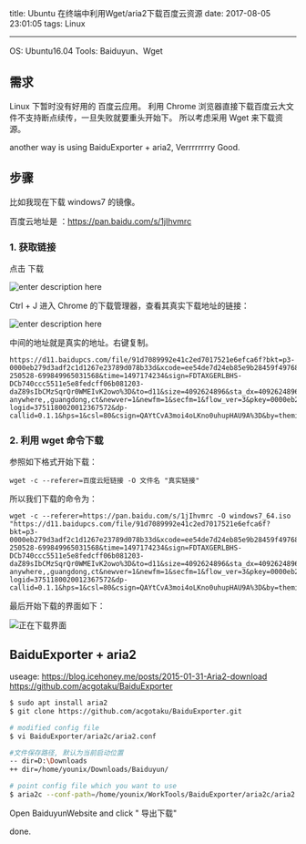 title: Ubuntu 在终端中利用Wget/aria2下载百度云资源
date: 2017-08-05 23:01:05
tags: Linux

---

OS: Ubuntu16.04
Tools: Baiduyun、Wget

## 需求

Linux 下暂时没有好用的 百度云应用。
利用 Chrome 浏览器直接下载百度云大文件不支持断点续传，一旦失败就要重头开始下。
所以考虑采用 Wget 来下载资源。

another way is using BaiduExporter + aria2, Verrrrrrrry Good.

## 步骤

比如我现在下载 windows7 的镜像。

百度云地址是 ：https://pan.baidu.com/s/1jIhvmrc

### 1. 获取链接

点击 下载

![enter description here][1]

Ctrl + J 进入 Chrome 的下载管理器，查看其真实下载地址的链接：

![enter description here][2]

中间的地址就是真实的地址。右键复制。
```
https://d11.baidupcs.com/file/91d7089992e41c2ed7017521e6efca6f?bkt=p3-0000eb279d3adf2c1d1267e23789d078b33d&xcode=ee54de7d24eb85e9b28459f49768aa8ef20ac5b0ff7c90640b2977702d3e6764&fid=2288450327-250528-699849965031568&time=1497174234&sign=FDTAXGERLBHS-DCb740ccc5511e5e8fedcff06b081203-daZ89sIbCMzSqrQr0WMEIvK2owo%3D&to=d11&size=4092624896&sta_dx=4092624896&sta_cs=895&sta_ft=iso&sta_ct=5&sta_mt=5&fm2=MH,Yangquan,Netizen-anywhere,,guangdong,ct&newver=1&newfm=1&secfm=1&flow_ver=3&pkey=0000eb279d3adf2c1d1267e23789d078b33d&sl=76480590&expires=8h&rt=sh&r=896598456&mlogid=3751180020012367572&vuk=28420&vbdid=1640506990&fin=YLMF_GHOST_WIN7_X64_AQWD.iso&fn=YLMF_GHOST_WIN7_X64_AQWD.iso&rtype=1&iv=0&dp-logid=3751180020012367572&dp-callid=0.1.1&hps=1&csl=80&csign=QAYtCvA3moi4oLKno0uhupHAU9A%3D&by=themis

```

### 2. 利用 wget 命令下载

参照如下格式开始下载：

```
wget -c --referer=百度云短链接 -O 文件名 "真实链接"
```

所以我们下载的命令为：

```
wget -c --referer=https://pan.baidu.com/s/1jIhvmrc -O windows7_64.iso "https://d11.baidupcs.com/file/91d7089992e41c2ed7017521e6efca6f?bkt=p3-0000eb279d3adf2c1d1267e23789d078b33d&xcode=ee54de7d24eb85e9b28459f49768aa8ef20ac5b0ff7c90640b2977702d3e6764&fid=2288450327-250528-699849965031568&time=1497174234&sign=FDTAXGERLBHS-DCb740ccc5511e5e8fedcff06b081203-daZ89sIbCMzSqrQr0WMEIvK2owo%3D&to=d11&size=4092624896&sta_dx=4092624896&sta_cs=895&sta_ft=iso&sta_ct=5&sta_mt=5&fm2=MH,Yangquan,Netizen-anywhere,,guangdong,ct&newver=1&newfm=1&secfm=1&flow_ver=3&pkey=0000eb279d3adf2c1d1267e23789d078b33d&sl=76480590&expires=8h&rt=sh&r=896598456&mlogid=3751180020012367572&vuk=28420&vbdid=1640506990&fin=YLMF_GHOST_WIN7_X64_AQWD.iso&fn=YLMF_GHOST_WIN7_X64_AQWD.iso&rtype=1&iv=0&dp-logid=3751180020012367572&dp-callid=0.1.1&hps=1&csl=80&csign=QAYtCvA3moi4oLKno0uhupHAU9A%3D&by=themis"
```

最后开始下载的界面如下：

![正在下载界面][3]


[1]: http://wx2.sinaimg.cn/large/ba061518ly1fghf06y4nlj20jw03lweu.jpg
[2]: http://wx1.sinaimg.cn/large/ba061518ly1fghf00bd99j20i204c74d.jpg
[3]: http://wx2.sinaimg.cn/large/ba061518ly1fghf5m8644j20za0dadod.jpg



## BaiduExporter + aria2
useage: 
https://blog.icehoney.me/posts/2015-01-31-Aria2-download
https://github.com/acgotaku/BaiduExporter

```bash
$ sudo apt install aria2
$ git clone https://github.com/acgotaku/BaiduExporter.git
```
```bash
# modified config file 
$ vi BaiduExporter/aria2c/aria2.conf

#文件保存路径, 默认为当前启动位置
-- dir=D:\Downloads
++ dir=/home/younix/Downloads/Baiduyun/
```
```bash
# point config file which you want to use
$ aria2c --conf-path=/home/younix/WorkTools/BaiduExporter/aria2c/aria2.conf
```

Open BaiduyunWebsite and click " 导出下载" 

done.